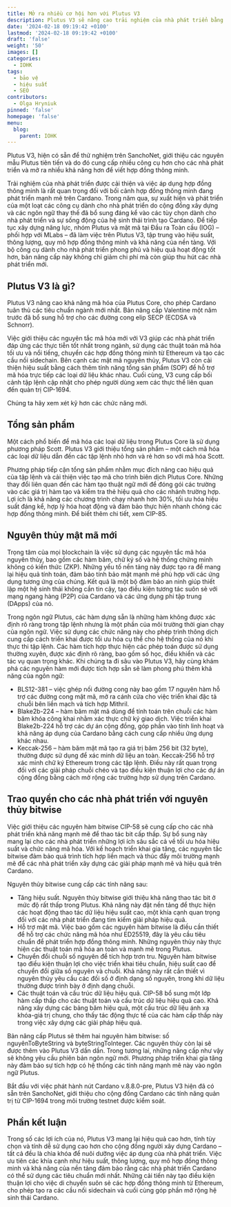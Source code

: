 ```yaml
---
title: Mở ra nhiều cơ hội hơn với Plutus V3
description: Plutus V3 sẽ nâng cao trải nghiệm của nhà phát triển bằng cách cải thiện việc áp dụng hợp đồng thông minh, hỗ trợ các tính năng quản trị và bỏ phiếu, đồng thời thúc đẩy khả năng tương tác giữa các chuỗi khối
date: '2024-02-18 09:19:42 +0100'
lastmod: '2024-02-18 09:19:42 +0100'
draft: 'false'
weight: '50'
images: []
categories:
  - IOHK
tags:
  - bảo vệ
  - hiệu suất
  - SEO
contributors:
  - Olga Hryniuk
pinned: 'false'
homepage: 'false'
menu:
  blog:
    parent: IOHK
---
```


Plutus V3, hiện có sẵn để thử nghiệm trên SanchoNet, giới thiệu các nguyên mẫu Plutus tiên tiến và do đó cung cấp nhiều công cụ hơn cho các nhà phát triển và mở ra nhiều khả năng hơn để viết hợp đồng thông minh.

Trải nghiệm của nhà phát triển được cải thiện và việc áp dụng hợp đồng thông minh là rất quan trọng đối với bối cảnh hợp đồng thông minh đang phát triển mạnh mẽ trên Cardano. Trong năm qua, sự xuất hiện và phát triển của một loạt các công cụ dành cho nhà phát triển do cộng đồng xây dựng và các ngôn ngữ thay thế đã bổ sung đáng kể vào các tùy chọn dành cho nhà phát triển và sự sống động của hệ sinh thái trình tạo Cardano. Để tiếp tục xây dựng năng lực, nhóm Plutus và mật mã tại Đầu ra Toàn cầu (IOG) – phối hợp với MLabs – đã làm việc trên Plutus V3, tập trung vào hiệu suất, thông lượng, quy mô hợp đồng thông minh và khả năng của nền tảng. Với bộ công cụ dành cho nhà phát triển phong phú và hiệu quả hoạt động tốt hơn, bản nâng cấp này không chỉ giảm chi phí mà còn giúp thu hút các nhà phát triển mới.

## Plutus V3 là gì?

Plutus V3 nâng cao khả năng mã hóa của Plutus Core, cho phép Cardano tuân thủ các tiêu chuẩn ngành mới nhất. Bản nâng cấp Valentine một năm trước đã bổ sung hỗ trợ cho các đường cong elip SECP (ECDSA và Schnorr).

Việc giới thiệu các nguyên tắc mã hóa mới với V3 giúp các nhà phát triển đáp ứng các thực tiễn tốt nhất trong ngành, sử dụng các thuật toán mã hóa tối ưu và nổi tiếng, chuyển các hợp đồng thông minh từ Ethereum và tạo các cầu nối sidechain. Bên cạnh các mật mã nguyên thủy, Plutus V3 còn cải thiện hiệu suất bằng cách thêm tính năng tổng sản phẩm (SOP) để hỗ trợ mã hóa trực tiếp các loại dữ liệu khác nhau. Cuối cùng, V3 cung cấp bối cảnh tập lệnh cập nhật cho phép người dùng xem các thực thể liên quan đến quản trị CIP-1694.

Chúng ta hãy xem xét kỹ hơn các chức năng mới.

## Tổng sản phẩm

Một cách phổ biến để mã hóa các loại dữ liệu trong Plutus Core là sử dụng phương pháp Scott. Plutus V3 giới thiệu tổng sản phẩm – một cách mã hóa các loại dữ liệu dẫn đến các tập lệnh nhỏ hơn và rẻ hơn so với mã hóa Scott.

Phương pháp tiếp cận tổng sản phẩm nhằm mục đích nâng cao hiệu quả của tập lệnh và cải thiện việc tạo mã cho trình biên dịch Plutus Core. Những thay đổi liên quan đến các hàm tạo thuật ngữ mới để đóng gói các trường vào các giá trị hàm tạo và kiểm tra thẻ hiệu quả cho các nhánh trường hợp. Lợi ích là khả năng các chương trình chạy nhanh hơn 30%, tối ưu hóa hiệu suất đáng kể, hợp lý hóa hoạt động và đảm bảo thực hiện nhanh chóng các hợp đồng thông minh. Để biết thêm chi tiết, xem CIP-85.

## Nguyên thủy mật mã mới

Trọng tâm của mọi blockchain là việc sử dụng các nguyên tắc mã hóa nguyên thủy, bao gồm các hàm băm, chữ ký số và hệ thống chứng minh không có kiến ​​thức (ZKP). Những yếu tố nền tảng này được tạo ra để mang lại hiệu quả tính toán, đảm bảo tính bảo mật mạnh mẽ phù hợp với các ứng dụng tương ứng của chúng. Kết quả là một bộ đảm bảo an ninh giúp thiết lập một hệ sinh thái không cần tin cậy, tạo điều kiện tương tác suôn sẻ với mạng ngang hàng (P2P) của Cardano và các ứng dụng phi tập trung (DApps) của nó.

Trong ngôn ngữ Plutus, các hàm dựng sẵn là những hàm không được xác định rõ ràng trong tập lệnh nhưng là một phần của môi trường thời gian chạy của ngôn ngữ. Việc sử dụng các chức năng này cho phép trình thông dịch cung cấp cách triển khai được tối ưu hóa cụ thể cho hệ thống của nó khi thực thi tập lệnh. Các hàm tích hợp thực hiện các phép toán được sử dụng thường xuyên, được xác định rõ ràng, bao gồm số học, điều khiển và các tác vụ quan trọng khác. Khi chúng ta đi sâu vào Plutus V3, hãy cùng khám phá các nguyên hàm mới được tích hợp sẵn sẽ làm phong phú thêm khả năng của ngôn ngữ:

- BLS12-381 – việc ghép nối đường cong này bao gồm 17 nguyên hàm hỗ trợ các đường cong mật mã, mở ra cánh cửa cho việc triển khai đặc tả chuỗi bên liền mạch và tích hợp Mithril.
- Blake2b-224 – hàm băm mật mã dùng để tính toán trên chuỗi các hàm băm khóa công khai nhằm xác thực chữ ký giao dịch. Việc triển khai Blake2b-224 hỗ trợ các dự án cộng đồng, góp phần vào tính linh hoạt và khả năng áp dụng của Cardano bằng cách cung cấp nhiều ứng dụng khác nhau.
- Keccak-256 – hàm băm mật mã tạo ra giá trị băm 256 bit (32 byte), thường được sử dụng để xác minh dữ liệu an toàn. Keccak-256 hỗ trợ xác minh chữ ký Ethereum trong các tập lệnh. Điều này rất quan trọng đối với các giải pháp chuỗi chéo và tạo điều kiện thuận lợi cho các dự án cộng đồng bằng cách mở rộng các trường hợp sử dụng trên Cardano.

## Trao quyền cho các nhà phát triển với nguyên thủy bitwise

Việc giới thiệu các nguyên hàm bitwise CIP-58 sẽ cung cấp cho các nhà phát triển khả năng mạnh mẽ để thao tác bit cấp thấp. Sự bổ sung này mang lại cho các nhà phát triển những lợi ích sâu sắc cả về tối ưu hóa hiệu suất và chức năng mã hóa. Với kế hoạch triển khai gia tăng, các nguyên tắc bitwise đảm bảo quá trình tích hợp liền mạch và thúc đẩy môi trường mạnh mẽ để các nhà phát triển xây dựng các giải pháp mạnh mẽ và hiệu quả trên Cardano.

Nguyên thủy bitwise cung cấp các tính năng sau:

- Tăng hiệu suất. Nguyên thủy bitwise giới thiệu khả năng thao tác bit ở mức độ rất thấp trong Plutus. Khả năng này đặt nền tảng để thực hiện các hoạt động thao tác dữ liệu hiệu suất cao, một khía cạnh quan trọng đối với các nhà phát triển đang tìm kiếm giải pháp hiệu quả.
- Hỗ trợ mật mã. Việc bao gồm các nguyên hàm bitwise là điều cần thiết để hỗ trợ các chức năng mã hóa như ED25519, đây là yêu cầu tiêu chuẩn để phát triển hợp đồng thông minh. Những nguyên thủy này thực hiện các thuật toán mã hóa an toàn và mạnh mẽ trong Plutus.
- Chuyển đổi chuỗi số nguyên để tích hợp trơn tru. Nguyên hàm bitwise tạo điều kiện thuận lợi cho việc triển khai tiêu chuẩn, hiệu suất cao để chuyển đổi giữa số nguyên và chuỗi. Khả năng này rất cần thiết vì nguyên thủy yêu cầu các đối số ở định dạng số nguyên, trong khi dữ liệu thường được trình bày ở định dạng chuỗi.
- Các thuật toán và cấu trúc dữ liệu hiệu quả. CIP-58 bổ sung một lớp hàm cấp thấp cho các thuật toán và cấu trúc dữ liệu hiệu quả cao. Khả năng xây dựng các bảng băm hiệu quả, một cấu trúc dữ liệu ánh xạ khóa-giá trị chung, cho thấy tác động thực tế của các hàm cấp thấp này trong việc xây dựng các giải pháp hiệu quả.

Bản nâng cấp Plutus sẽ thêm hai nguyên hàm bitwise: số nguyênToByteString và byteStringToInteger. Các nguyên thủy còn lại sẽ được thêm vào Plutus V3 dần dần. Trong tương lai, những nâng cấp như vậy sẽ không yêu cầu phiên bản ngôn ngữ mới. Phương pháp triển khai gia tăng này đảm bảo sự tích hợp có hệ thống các tính năng mạnh mẽ này vào ngôn ngữ Plutus.

Bắt đầu với việc phát hành nút Cardano v.8.8.0-pre, Plutus V3 hiện đã có sẵn trên SanchoNet, giới thiệu cho cộng đồng Cardano các tính năng quản trị từ CIP-1694 trong môi trường testnet được kiểm soát.

## Phần kết luận

Trong số các lợi ích của nó, Plutus V3 mang lại hiệu quả cao hơn, tính tùy chọn và tính dễ sử dụng cao hơn cho cộng đồng người xây dựng Cardano – tất cả đều là chìa khóa để nuôi dưỡng việc áp dụng của nhà phát triển. Việc ưu tiên các khía cạnh như hiệu suất, thông lượng, quy mô hợp đồng thông minh và khả năng của nền tảng đảm bảo rằng các nhà phát triển Cardano có thể sử dụng các tiêu chuẩn mới nhất. Những cải tiến này tạo điều kiện thuận lợi cho việc di chuyển suôn sẻ các hợp đồng thông minh từ Ethereum, cho phép tạo ra các cầu nối sidechain và cuối cùng góp phần mở rộng hệ sinh thái Cardano.
